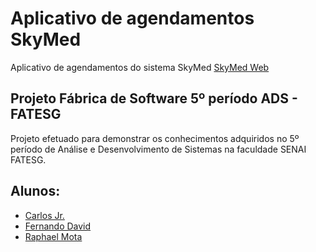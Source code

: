 # Aplicativo de agendamentos SkyMed

Aplicativo de agendamentos do sistema SkyMed [SkyMed Web](https://github.com/fdz23/SkyMed)

## Projeto Fábrica de Software 5º período ADS - FATESG

Projeto efetuado para demonstrar os conhecimentos adquiridos no 5º período de Análise e Desenvolvimento de Sistemas na faculdade SENAI FATESG.

## Alunos:
- [Carlos Jr.](https://github.com/dearaujojr)
- [Fernando David](https://github.com/fdz23)
- [Raphael Mota](https://github.com/RaphaZ99)
